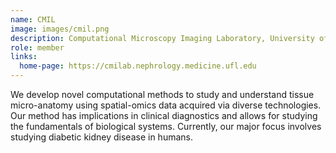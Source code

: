 ```yaml
---
name: CMIL
image: images/cmil.png
description: Computational Microscopy Imaging Laboratory, University of Florida
role: member
links:
  home-page: https://cmilab.nephrology.medicine.ufl.edu
---
```


We develop novel computational methods to study and understand tissue micro-anatomy using spatial-omics data acquired via diverse technologies. Our method has implications in clinical diagnostics and allows for studying the fundamentals of biological systems. Currently, our major focus involves studying diabetic kidney disease in humans.
